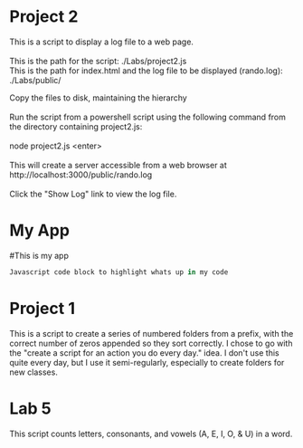 Project 2
=========

This is a script to display a log file to a web page.<br>
<br>
This is the path for the script: ./Labs/project2.js<br>
This is the path for index.html and the log file to be displayed (rando.log): ./Labs/public/<br>

Copy the files to disk, maintaining the hierarchy<br>
<br>
Run the script from a powershell script using the following command from the directory containing project2.js:<br>
<br>
node project2.js &lt;enter&gt;<br>
<br>
This will create a server accessible from a web browser at http://localhost:3000/public/rando.log<br>
<br>
Click the "Show Log" link to view the log file.

My App
======

#This is my app

```javascript
Javascript code block to highlight whats up in my code
```

Project 1
=========
This is a script to create a series of numbered folders from a prefix, with the correct number of zeros appended so they sort correctly. I chose to go with the "create a script for an action you do every day." idea. I don't use this quite every day, but I use it semi-regularly, especially to create folders for new classes.



Lab 5
======

This script counts letters, consonants, and vowels (A, E, I, O, & U) in a word.


